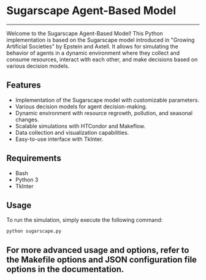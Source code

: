 # Sugarscape Agent-Based Model
---
Welcome to the Sugarscape Agent-Based Model! This Python implementation is based on the Sugarscape model introduced in "Growing Artificial Societies" by Epstein and Axtell. It allows for simulating the behavior of agents in a dynamic environment where they collect and consume resources, interact with each other, and make decisions based on various decision models.

## Features

- Implementation of the Sugarscape model with customizable parameters.
- Various decision models for agent decision-making.
- Dynamic environment with resource regrowth, pollution, and seasonal changes.
- Scalable simulations with HTCondor and Makeflow.
- Data collection and visualization capabilities.
- Easy-to-use interface with TkInter.

## Requirements

- Bash
- Python 3
- TkInter

## Usage

To run the simulation, simply execute the following command:

```
python sugarscape.py
```

For more advanced usage and options, refer to the Makefile options and JSON configuration file options in the documentation.
---
